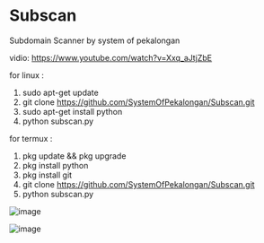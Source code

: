 # Subscan
Subdomain Scanner by system of pekalongan

vidio:
https://www.youtube.com/watch?v=Xxq_aJtjZbE

for linux :
1. sudo apt-get update
2. git clone https://github.com/SystemOfPekalongan/Subscan.git
3. sudo apt-get install python
4. python subscan.py

for termux :
1. pkg update && pkg upgrade
2. pkg install python
3. pkg install git
4. git clone https://github.com/SystemOfPekalongan/Subscan.git
5. python subscan.py



![image](https://user-images.githubusercontent.com/51450260/112807907-9ee76a80-90a2-11eb-85f1-5deea8a72f57.png)


![image](https://user-images.githubusercontent.com/51450260/112807962-b0307700-90a2-11eb-9eeb-6b0021320f15.png)
